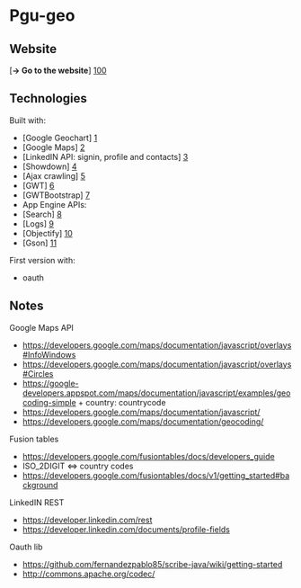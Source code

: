 Pgu-geo
====

Website
---
[<strong>&#8594; Go to the website</strong>] [100]

Technologies
---

Built with:

- [Google Geochart] [1]
- [Google Maps] [2]
- [LinkedIN API: signin, profile and contacts] [3]
- [Showdown] [4]
- [Ajax crawling] [5]
- [GWT] [6]
- [GWTBootstrap] [7]
- App Engine APIs:
 - [Search] [8]
 - [Logs] [9]
- [Objectify] [10]
- [Gson] [11]

First version with:

- oauth

Notes
---

Google Maps API

- https://developers.google.com/maps/documentation/javascript/overlays#InfoWindows
- https://developers.google.com/maps/documentation/javascript/overlays#Circles
- https://google-developers.appspot.com/maps/documentation/javascript/examples/geocoding-simple + country: countrycode
- https://developers.google.com/maps/documentation/javascript/
- https://developers.google.com/maps/documentation/geocoding/

Fusion tables

- https://developers.google.com/fusiontables/docs/developers_guide
- ISO_2DIGIT <=> country codes
- https://developers.google.com/fusiontables/docs/v1/getting_started#background


LinkedIN REST

- https://developer.linkedin.com/rest
- https://developer.linkedin.com/documents/profile-fields

Oauth lib

- https://github.com/fernandezpablo85/scribe-java/wiki/getting-started
- http://commons.apache.org/codec/


[1]: https://developers.google.com/chart/
[2]: https://developers.google.com/maps/
[3]: http://developer.linkedin.com/apis
[4]: https://github.com/coreyti/showdown
[5]: https://developers.google.com/webmasters/ajax-crawling/
[6]: https://developers.google.com/web-toolkit/
[7]: http://gwtbootstrap.github.io/
[8]: https://developers.google.com/appengine/docs/java/search/
[9]: https://developers.google.com/appengine/docs/java/logs/
[10]: https://code.google.com/p/objectify-appengine/
[11]: https://code.google.com/p/google-gson/

[100]: http://pgu-logo.appspot.com/ "Pgu-geo"

